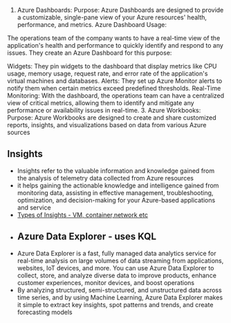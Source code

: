 1. Azure Dashboards:
Purpose: Azure Dashboards are designed to provide a customizable, single-pane view of your Azure resources' health, performance, and metrics.
Azure Dashboard Usage:

The operations team of the company wants to have a real-time view of the application's health and performance to quickly identify and respond to any issues. They create an Azure Dashboard for this purpose:

Widgets: They pin widgets to the dashboard that display metrics like CPU usage, memory usage, request rate, and error rate of the application's virtual machines and databases.
Alerts: They set up Azure Monitor alerts to notify them when certain metrics exceed predefined thresholds.
Real-Time Monitoring: With the dashboard, the operations team can have a centralized view of critical metrics, allowing them to identify and mitigate any performance or availability issues in real-time.
3. Azure Workbooks:
 Purpose: Azure Workbooks are designed to create and share customized reports, insights, and visualizations based on data from various Azure sources

 ## Insights
 - Insights refer to the valuable information and knowledge gained from the analysis of telemetry data collected from Azure resources
 - it helps gaining the actionable knowledge and intelligence gained from monitoring data, assisting in effective management, troubleshooting, optimization, and decision-making for your Azure-based applications and service
 - [Types of Insights - VM, container,network etc](https://learn.microsoft.com/en-us/azure/azure-monitor/insights/insights-overview#insights-and-curated-visualizations)
 - ## Azure Data Explorer - uses KQL
 - Azure Data Explorer is a fast, fully managed data analytics service for real-time analysis on large volumes of data streaming from applications, websites, IoT devices, and more. You can use Azure Data Explorer to collect, store, and analyze diverse data to improve products, enhance customer experiences, monitor devices, and boost operations
 - By analyzing structured, semi-structured, and unstructured data across time series, and by using Machine Learning, Azure Data Explorer makes it simple to extract key insights, spot patterns and trends, and create forecasting models
